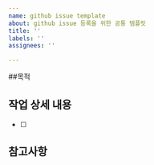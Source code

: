 ```yaml
---
name: github issue template
about: github issue 등록을 위한 공통 템플릿
title: ''
labels: ''
assignees: ''

---
```


##목적
>
## 작업 상세 내용
- [ ]
## 참고사항
